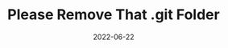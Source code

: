 ---
date: 2022-06-22
permalink: false
publisher: thepracticaldev
tags:
  - security
  - git
target_url: https://dev.to/jmau111/please-remove-that-git-folder-3i9a
title: Please Remove That .git Folder
---